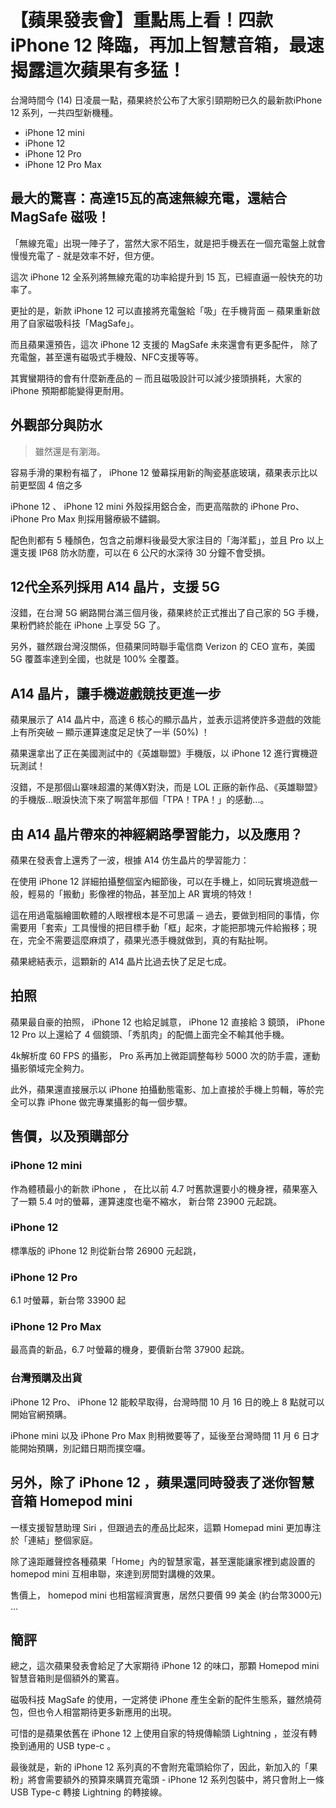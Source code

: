 # 【蘋果發表會】重點馬上看！四款 iPhone 12 降臨，再加上智慧音箱，最速揭露這次蘋果有多猛！

台灣時間今 (14) 日凌晨一點，蘋果終於公布了大家引頸期盼已久的最新款iPhone 12 系列，一共四型新機種。

- iPhone 12 mini 
- iPhone 12 
- iPhone 12 Pro
- iPhone 12 Pro Max

## 最大的驚喜：高達15瓦的高速無線充電，還結合 MagSafe 磁吸！

「無線充電」出現一陣子了，當然大家不陌生，就是把手機丟在一個充電盤上就會慢慢充電了 - 就是效率不好，但方便。

這次 iPhone 12 全系列將無線充電的功率給提升到 15 瓦，已經直逼一般快充的功率了。

更扯的是，新款 iPhone 12 可以直接將充電盤給「吸」在手機背面 ─ 蘋果重新啟用了自家磁吸科技「MagSafe」。

而且蘋果還預告，這次 iPhone 12 支援的 MagSafe 未來還會有更多配件，
除了充電盤，甚至還有磁吸式手機殼、NFC支援等等。

其實蠻期待的會有什麼新產品的 ─ 而且磁吸設計可以減少接頭損耗，大家的 iPhone 預期都能變得更耐用。

## 外觀部分與防水
 > 雖然還是有瀏海。

容易手滑的果粉有福了， iPhone 12 螢幕採用新的陶瓷基底玻璃，蘋果表示比以前更堅固 4 倍之多

iPhone 12 、 iPhone 12 mini 外殼採用鋁合金，而更高階款的 iPhone Pro、iPhone Pro Max 則採用醫療級不鏽鋼。

配色則都有 5 種顏色，包含之前爆料後最受大家注目的「海洋藍」，並且 Pro 以上還支援 IP68 防水防塵，可以在 6 公尺的水深待 30 分鐘不會受損。



## 12代全系列採用 A14 晶片，支援 5G
沒錯，在台灣 5G 網路開台滿三個月後，蘋果終於正式推出了自己家的 5G 手機，果粉們終於能在 iPhone 上享受 5G 了。

另外，雖然跟台灣沒關係，但蘋果同時聯手電信商 Verizon 的 CEO 宣布，美國 5G 覆蓋率達到全國，也就是 100% 全覆蓋。


## A14 晶片，讓手機遊戲競技更進一步
蘋果展示了 A14 晶片中，高達 6 核心的顯示晶片，並表示這將使許多遊戲的效能上有所突破 ─ 顯示運算速度足足快了一半 (50%) ！

蘋果還拿出了正在美國測試中的《英雄聯盟》手機版，以 iPhone 12 進行實機遊玩測試！

沒錯，不是那個山寨味超濃的某傳X對決，而是 LOL 正廠的新作品、《英雄聯盟》的手機版...眼淚快流下來了啊當年那個「TPA！TPA！」的感動...。


## 由 A14 晶片帶來的神經網路學習能力，以及應用？

蘋果在發表會上還秀了一波，根據 A14 仿生晶片的學習能力：

在使用 iPhone 12 詳細拍攝整個室內細節後，可以在手機上，如同玩實境遊戲一般，輕易的「搬動」影像裡的物品，甚至加上 AR 實境的特效！

這在用過電腦繪圖軟體的人眼裡根本是不可思議 ─ 過去，要做到相同的事情，你需要用「套索」工具慢慢的把目標手動「框」起來，才能把那塊元件給搬移；現在，完全不需要這麼麻煩了，蘋果光憑手機就做到，真的有點扯啊。

蘋果總結表示，這顆新的 A14 晶片比過去快了足足七成。

## 拍照
蘋果最自豪的拍照， iPhone 12 也給足誠意， iPhone 12 直接給 3 鏡頭， iPhone 12 Pro 以上還給了 4 個鏡頭、「秀肌肉」的配備上面完全不輸其他手機。

4k解析度 60 FPS 的攝影， Pro 系再加上微距調整每秒 5000 次的防手震，運動攝影領域完全夠力。

此外，蘋果還直接展示以 iPhone 拍攝動態電影、加上直接於手機上剪輯，等於完全可以靠 iPhone 做完專業攝影的每一個步驟。


## 售價，以及預購部分

### iPhone 12 mini
作為體積最小的新款 iPhone ， 在比以前 4.7 吋舊款還要小的機身裡，蘋果塞入了一顆 5.4 吋的螢幕，運算速度也毫不縮水， 新台幣 23900 元起跳。

### iPhone 12
標準版的 iPhone 12 則從新台幣 26900 元起跳，

### iPhone 12 Pro
6.1 吋螢幕，新台幣 33900 起

### iPhone 12 Pro Max
最高貴的新品，6.7 吋螢幕的機身，要價新台幣 37900 起跳。

### 台灣預購及出貨
iPhone 12 Pro、 iPhone 12 能較早取得，台灣時間 10 月 16 日的晚上 8 點就可以開始官網預購。

iPhone mini 以及 iPhone Pro Max 則稍微要等了，延後至台灣時間 11 月 6 日才能開始預購，別記錯日期而撲空囉。




## 另外，除了 iPhone 12 ，蘋果還同時發表了迷你智慧音箱 Homepod mini

一樣支援智慧助理 Siri ，但跟過去的產品比起來，這顆 Homepad mini 更加專注於「連結」整個家庭。

除了遠距離聲控各種蘋果「Home」內的智慧家電，甚至還能讓家裡到處設置的 homepod mini 互相串聯，來達到房間對講機的效果。

售價上， homepod mini 也相當經濟實惠，居然只要價 99 美金 (約台幣3000元) ...


## 簡評
總之，這次蘋果發表會給足了大家期待 iPhone 12 的味口，那顆 Homepod mini 智慧音箱則是個額外的驚喜。

磁吸科技 MagSafe 的使用，一定將使 iPhone 產生全新的配件生態系，雖然燒荷包，但也令人相當期待更多新應用的出現。

可惜的是蘋果依舊在 iPhone 12 上使用自家的特規傳輸頭 Lightning ，並沒有轉換到通用的 USB type-c 。

最後就是，新的 iPhone 12 系列真的不會附充電頭給你了，因此，新加入的「果粉」將會需要額外的預算來購買充電頭 - iPhone 12 系列包裝中，將只會附上一條 USB Type-c 轉接 Lightning 的轉接線。